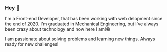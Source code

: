 ### Hey 👋

I'm a Front-end Developer, that has been working with web delopment since the end of 2020. I'm graduated in Mechanical Engineering, but I've always been crazy about technology and now here I am!😁

I am passionate about solving problems and learning new things. Always ready for new challenges!



<!--
**pedrogutierresbr/pedrogutierresbr** is a ✨ _special_ ✨ repository because its `README.md` (this file) appears on your GitHub profile.

Here are some ideas to get you started:

- 🔭 I’m currently working on ...
- 🌱 I’m currently learning ...
- 👯 I’m looking to collaborate on ...
- 🤔 I’m looking for help with ...
- 💬 Ask me about ...
- 📫 How to reach me: ...
- 😄 Pronouns: ...
- ⚡ Fun fact: ...
-->
